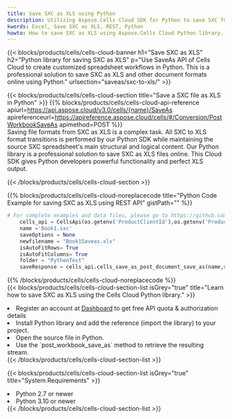 ```yaml
---
title: Save SXC as XLS using Python 
description: Utilizing Aspose.Cells Cloud SDK for Python to save SXC format file as XLS format file. 
kwords: Excel, Save SXC as XLS, REST, Python
howto: How to save SXC as XLS using Aspose.Cells Cloud Python library.
---
```



{{< blocks/products/cells/cells-cloud-banner h1="Save SXC as XLS" h2="Python library for saving SXC as XLS" p="Use SaveAs API of Cells Cloud to create customized spreadsheet workflows in Python. This is a professional solution to save SXC as XLS and other document formats online using Python." urlsection="saveas/sxc-to-xls/" >}}

{{< blocks/products/cells/cells-cloud-section  title="Save a SXC file as XLS in Python" >}}
{{% blocks/products/cells/cells-cloud-api-reference  apiurl=https://api.aspose.cloud/v3.0/cells/{name}/SaveAs  apireferenceurl=https://apireference.aspose.cloud/cells/#/Conversion/PostWorkbookSaveAs  apimethod=POST %}}
<br/>
Saving file formats from SXC as XLS is a complex task. All SXC to XLS format transitions is performed by our Python SDK while maintaining the source SXC spreadsheet's main structural and logical content. Our Python library is a professional solution to save SXC as XLS files online. This Cloud SDK gives Python developers powerful functionality and perfect XLS output.

{{< /blocks/products/cells/cells-cloud-section >}}

{{% blocks/products/cells/cells-cloud-noreplacecode title="Python Code Example for saving SXC as XLS using REST API" gistPath="" %}}
  
```python
# For complete examples and data files, please go to https://github.com/aspose-cells-cloud/aspose-cells-cloud-python/
    cells_api = CellsApi(os.getenv('ProductClientId'),os.getenv('ProductClientSecret'))
    name ='Book1.sxc'    
    saveOptions = None
    newfilename = "Book1Saveas.xls"
    isAutoFitRows= True
    isAutoFitColumns= True
    folder = "PythonTest"
    saveResponse = cells_api.cells_save_as_post_document_save_as(name,save_options=saveOptions, newfilename=(folder +'/' + newfilename),folder=folder)
```
  
{{% /blocks/products/cells/cells-cloud-noreplacecode  %}}
<br/>
{{< blocks/products/cells/cells-cloud-section-list isGrey="true"  title="Learn how to save SXC as XLS using the Cells Cloud Python library." >}}
<li>Register an account at <a href="https://dashboard.aspose.cloud/">Dashboard</a> to get free API quota & authorization details</li>
<li>Install Python library and add the reference (import the library) to your project.</li>
<li>Open the source file in Python.</li>
<li>Use the `post_workbook_save_as` method to retrieve the resulting stream.</li>
{{< /blocks/products/cells/cells-cloud-section-list >}}

{{< blocks/products/cells/cells-cloud-section-list isGrey="true"  title="System Requirements" >}}
<li>Python 2.7 or newer</li>
<li>Python 3.10 or newer</li>
{{< /blocks/products/cells/cells-cloud-section-list >}}
